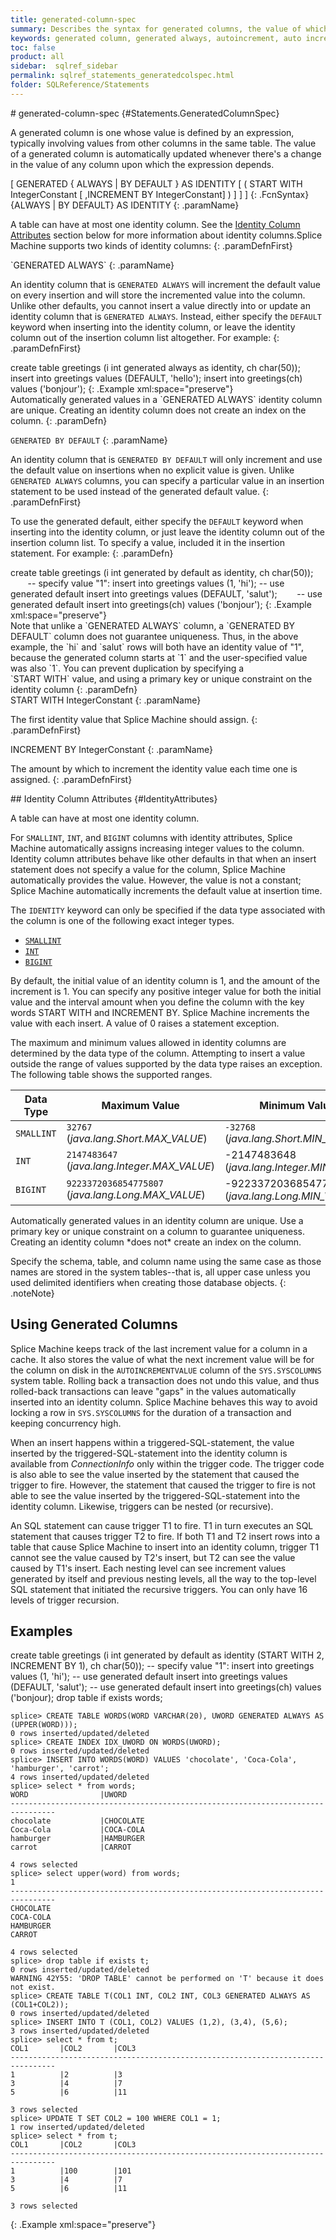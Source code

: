 ```yaml
---
title: generated-column-spec
summary: Describes the syntax for generated columns, the value of which is automatically incremented and assigned to each record that is created.
keywords: generated column, generated always, autoincrement, auto increment, generated by default, by default, as identity, identity, start with, increment by, unique
toc: false
product: all
sidebar:  sqlref_sidebar
permalink: sqlref_statements_generatedcolspec.html
folder: SQLReference/Statements
---
```

<section>
<div class="TopicContent" data-swiftype-index="true" markdown="1">
# generated-column-spec   {#Statements.GeneratedColumnSpec}

A generated column is one whose value is defined by an expression,
typically involving values from other columns in the same table. The
value of a generated column is automatically updated whenever there's a
change in the value of any column upon which the expression depends.

<div class="fcnWrapperWide" markdown="1">
    [ GENERATED { ALWAYS | BY DEFAULT } AS IDENTITY
    [ ( START WITH IntegerConstant
    [ ,INCREMENT BY IntegerConstant] ) ]  ]  ]
{: .FcnSyntax}

</div>
<div class="paramList" markdown="1">
{ALWAYS | BY DEFAULT} AS IDENTITY
{: .paramName}

A table can have at most one identity column. See the [Identity Column
Attributes](#IdentityAttributes) section below for more information
about identity columns.Splice Machine supports two kinds of identity
columns:
{: .paramDefnFirst}

<div class="paramListNested" markdown="1">
`GENERATED ALWAYS`
{: .paramName}

An identity column that is `GENERATED ALWAYS` will increment the default
value on every insertion and will store the incremented value into the
column. Unlike other defaults, you cannot insert a value directly into
or update an identity column that is `GENERATED ALWAYS`. Instead, either
specify the `DEFAULT` keyword when inserting into the identity column,
or leave the identity column out of the insertion column list
altogether. For example:
{: .paramDefnFirst}

<div class="preWrapperWide" markdown="1">
    create table greetings
      (i int generated always as identity, ch char(50));
    insert into greetings values (DEFAULT, 'hello');
    insert into greetings(ch) values ('bonjour');
{: .Example xml:space="preserve"}

</div>
Automatically generated values in a `GENERATED ALWAYS` identity column
are unique. Creating an identity column does not create an index on the
column.
{: .paramDefn}

`GENERATED BY DEFAULT`
{: .paramName}

An identity column that is `GENERATED BY DEFAULT` will only increment
and use the default value on insertions when no explicit value is given.
Unlike `GENERATED ALWAYS` columns, you can specify a particular value in
an insertion statement to be used instead of the generated default
value.
{: .paramDefnFirst}

To use the generated default, either specify the `DEFAULT` keyword when
inserting into the identity column, or just leave the identity column
out of the insertion column list. To specify a value, included it in the
insertion statement. For example:
{: .paramDefn}

<div class="preWrapperWide" markdown="1">
    create table greetings
    (i int generated by default as identity, ch char(50));
           -- specify value "1":
    insert into greetings values (1, 'hi');
           -- use generated default
    insert into greetings values (DEFAULT, 'salut');
           -- use generated default
    insert into greetings(ch) values ('bonjour'); 
{: .Example xml:space="preserve"}

</div>
Note that unlike a `GENERATED ALWAYS` column, a `GENERATED BY DEFAULT`
column does not guarantee uniqueness. Thus, in the above example, the
`hi` and `salut` rows will both have an identity value of "1", because
the generated column starts at `1` and the user-specified value was also
`1`. You can prevent duplication by specifying a `START WITH` value, and
using a primary key or unique constraint on the identity column
{: .paramDefn}

</div>
START WITH IntegerConstant
{: .paramName}

The first identity value that Splice Machine should assign.
{: .paramDefnFirst}

INCREMENT BY IntegerConstant
{: .paramName}

The amount by which to increment the identity value each time one is
assigned.
{: .paramDefnFirst}

</div>
## Identity Column Attributes   {#IdentityAttributes}

A table can have at most one identity column.

For `SMALLINT`, `INT`, and `BIGINT` columns with identity attributes,
Splice Machine automatically assigns increasing integer values to the
column. Identity column attributes behave like other defaults in that
when an insert statement does not specify a value for the column, Splice
Machine automatically provides the value. However, the value is not a
constant; Splice Machine automatically increments the default value at
insertion time.

The `IDENTITY` keyword can only be specified if the data type associated
with the column is one of the following exact integer types.

* [`SMALLINT`](sqlref_builtinfcns_smallint.html)
* [`INT`](sqlref_builtinfcns_integer.html)
* [`BIGINT`](sqlref_builtinfcns_bigint.html)

By default, the initial value of an identity column is 1, and the amount
of the increment is 1. You can specify any positive integer value for
both the initial value and the interval amount when you define the
column with the key words START WITH and INCREMENT BY. Splice Machine
increments the value with each insert. A value of 0 raises a statement
exception.

The maximum and minimum values allowed in identity columns are
determined by the data type of the column. Attempting to insert a value
outside the range of values supported by the data type raises an
exception. The following table shows the supported ranges.

<table summary="Minimum and maximum values allowed in identity columns">
                <col />
                <col />
                <col />
                <thead>
                    <tr>
                        <th>Data Type</th>
                        <th>Maximum Value</th>
                        <th>Minimum Value</th>
                    </tr>
                </thead>
                <tbody>
                    <tr>
                        <td><code>SMALLINT</code>
                        </td>
                        <td><code>32767</code> (<em>java.lang.Short.MAX_VALUE</em>)</td>
                        <td><code>-32768</code> (<em>java.lang.Short.MIN_VALUE</em>)</td>
                    </tr>
                    <tr>
                        <td><code>INT</code>
                        </td>
                        <td><code>2147483647</code> (<em>java.lang.Integer.MAX_VALUE</em>)</td>
                        <td>-2147483648 (<em>java.lang.Integer.MIN_VALUE</em>)</td>
                    </tr>
                    <tr>
                        <td><code>BIGINT</code>
                        </td>
                        <td><code>9223372036854775807</code> (<em>java.lang.Long.MAX_VALUE</em>)</td>
                        <td>-9223372036854775808 (<em>java.lang.Long.MIN_VALUE</em>)</td>
                    </tr>
                </tbody>
            </table>
Automatically generated values in an identity column are unique. Use a
primary key or unique constraint on a column to guarantee uniqueness.
Creating an identity column *does not* create an index on the column.

Specify the schema, table, and column name using the same case as those
names are stored in the system tables--that is, all upper case unless
you used delimited identifiers when creating those database objects.
{: .noteNote}

## Using Generated Columns

Splice Machine keeps track of the last increment value for a column in a
cache. It also stores the value of what the next increment value will be
for the column on disk in the `AUTOINCREMENTVALUE` column of the
`SYS.SYSCOLUMNS` system table. Rolling back a transaction does not undo
this value, and thus rolled-back transactions can leave "gaps" in the
values automatically inserted into an identity column. Splice Machine
behaves this way to avoid locking a row in `SYS.SYSCOLUMNS` for the
duration of a transaction and keeping concurrency high.

When an insert happens within a triggered-SQL-statement, the value
inserted by the triggered-SQL-statement into the identity column is
available from *ConnectionInfo* only within the trigger code. The
trigger code is also able to see the value inserted by the statement
that caused the trigger to fire. However, the statement that caused the
trigger to fire is not able to see the value inserted by the
triggered-SQL-statement into the identity column. Likewise, triggers can
be nested (or recursive).

An SQL statement can cause trigger T1 to fire. T1 in turn executes an
SQL statement that causes trigger T2 to fire. If both T1 and T2 insert
rows into a table that cause Splice Machine to insert into an identity
column, trigger T1 cannot see the value caused by T2's insert, but T2
can see the value caused by T1's insert. Each nesting level can see
increment values generated by itself and previous nesting levels, all
the way to the top-level SQL statement that initiated the recursive
triggers. You can only have 16 levels of trigger recursion.

## Examples

<div class="preWrapperWide" markdown="1">
    create table greetings
      (i int generated by default
        as identity (START WITH 2, INCREMENT BY 1),
      ch char(50));
     -- specify value "1":
    insert into greetings values (1, 'hi');
     -- use generated default
    insert into greetings values (DEFAULT, 'salut');
     -- use generated default
    insert into greetings(ch) values ('bonjour);
    drop table if exists words;
    
    splice> CREATE TABLE WORDS(WORD VARCHAR(20), UWORD GENERATED ALWAYS AS (UPPER(WORD)));
    0 rows inserted/updated/deleted
    splice> CREATE INDEX IDX_UWORD ON WORDS(UWORD);
    0 rows inserted/updated/deleted
    splice> INSERT INTO WORDS(WORD) VALUES 'chocolate', 'Coca-Cola', 'hamburger', 'carrot';
    4 rows inserted/updated/deleted
    splice> select * from words;
    WORD                |UWORD
    --------------------------------------------------------------------------------
    chocolate           |CHOCOLATE
    Coca-Cola           |COCA-COLA
    hamburger           |HAMBURGER
    carrot              |CARROT
    
    4 rows selected
    splice> select upper(word) from words;
    1
    --------------------------------------------------------------------------------
    CHOCOLATE
    COCA-COLA
    HAMBURGER
    CARROT
    
    4 rows selected
    splice> drop table if exists t;
    0 rows inserted/updated/deleted
    WARNING 42Y55: 'DROP TABLE' cannot be performed on 'T' because it does not exist.
    splice> CREATE TABLE T(COL1 INT, COL2 INT, COL3 GENERATED ALWAYS AS (COL1+COL2));
    0 rows inserted/updated/deleted
    splice> INSERT INTO T (COL1, COL2) VALUES (1,2), (3,4), (5,6);
    3 rows inserted/updated/deleted
    splice> select * from t;
    COL1       |COL2       |COL3
    --------------------------------------------------------------------------------
    1          |2          |3
    3          |4          |7
    5          |6          |11
    
    3 rows selected
    splice> UPDATE T SET COL2 = 100 WHERE COL1 = 1;
    1 row inserted/updated/deleted
    splice> select * from t;
    COL1       |COL2       |COL3
    --------------------------------------------------------------------------------
    1          |100        |101
    3          |4          |7
    5          |6          |11
    
    3 rows selected
{: .Example xml:space="preserve"}

</div>
</div>
</section>


